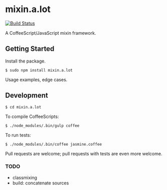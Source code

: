 # mixin.a.lot

[![Build Status](https://travis-ci.org/yangmillstheory/mix.it.svg?branch=master)](https://travis-ci.org/yangmillstheory/mix.it)

A CoffeeScript/JavaScript mixin framework.

## Getting Started ##

Install the package.

    $ sudo npm install mixin.a.lot
    
Usage examples, edge cases.
    
## Development ##

    $ cd mixin.a.lot

To compile CoffeeScripts:

    $ ./node_modules/.bin/gulp coffee
    
To run tests:
    
    $ ./node_modules/.bin/coffee jasmine.coffee
    
Pull requests are welcome; pull requests with tests are even more welcome.


### TODO ###

* classmixing
* build: concatenate sources
